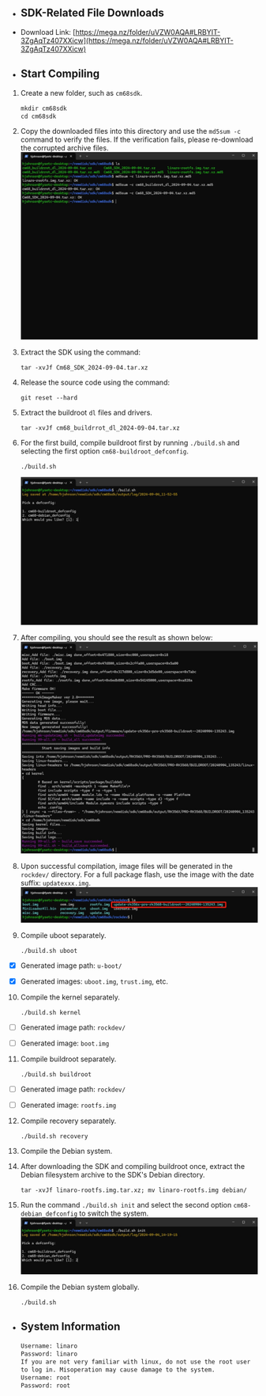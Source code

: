 - ## SDK-Related File Downloads

- Download Link: [https://mega.nz/folder/uVZW0AQA#LRBYIT-3ZgAqTz407XXicw](https://mega.nz/folder/uVZW0AQA#LRBYIT-3ZgAqTz407XXicw)

- ## Start Compiling

1. Create a new folder, such as `cm68sdk`.
   ```
   mkdir cm68sdk
   cd cm68sdk
   ```
2. Copy the downloaded files into this directory and use the `md5sum -c` command to verify the files. If the verification fails, please re-download the corrupted archive files. ![](.\img\1.png)

3. Extract the SDK using the command:
   ```
   tar -xvJf Cm68_SDK_2024-09-04.tar.xz
   ```

4. Release the source code using the command:
   ```
   git reset --hard
   ```


5. Extract the buildroot `dl` files and drivers.

   ```
   tar -xvJf cm68_buildrrot_dl_2024-09-04.tar.xz
   ```


6. For the first build, compile buildroot first by running `./build.sh` and selecting the first option `cm68-buildroot_defconfig`.

   ```
   ./build.sh
   ```

   ![](.\img\2.png)

7. After compiling, you should see the result as shown below: ![](.\img\3.png)

8. Upon successful compilation, image files will be generated in the `rockdev/` directory. For a full package flash, use the image with the date suffix: `updatexxx.img`. ![](.\img\4.png)

9. Compile uboot separately.

   ```
   ./build.sh uboot
   ```
- [x] 
  Generated image path: `u-boot/`


- [x] Generated images: `uboot.img`, `trust.img`, etc.


10. Compile the kernel separately.

     ```
     ./build.sh kernel
     ```

- [ ]  Generated image path: `rockdev/`


- [ ]  Generated image: `boot.img`


11. Compile buildroot separately.

     ```
     ./build.sh buildroot
     ```

- [ ]  Generated image path: `rockdev/`


- [ ]  Generated image: `rootfs.img`


12. Compile recovery separately.

     ```
     ./build.sh recovery
     ```

13. Compile the Debian system.

 1. After downloading the SDK and compiling buildroot once, extract the Debian filesystem archive to the SDK's Debian directory.

    ```
    tar -xvJf linaro-rootfs.img.tar.xz; mv linaro-rootfs.img debian/
    ```

 2. Run the command `./build.sh init` and select the second option `cm68-debian_defconfig` to switch the system. ![](.\img\5.png)

 3. Compile the Debian system globally.

    ```
    ./build.sh
    ```

- ## System Information

    ```
    Username: linaro
    Password: linaro
    If you are not very familiar with linux, do not use the root user to log in. Misoperation may cause damage to the system.
    Username: root
    Password: root
    ```


